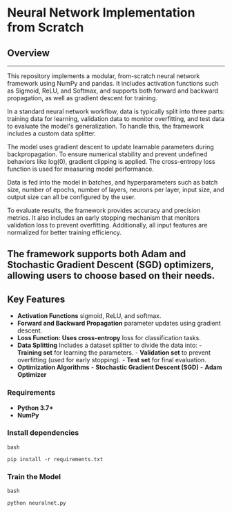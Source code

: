# Neural Network Implementation from Scratch
## Overview
---
This repository implements a modular, from-scratch neural network framework using NumPy and pandas. It includes activation functions such as Sigmoid, ReLU, and Softmax, and supports both forward and backward propagation, as well as gradient descent for training.

In a standard neural network workflow, data is typically split into three parts: training data for learning, validation data to monitor overfitting, and test data to evaluate the model's generalization. To handle this, the framework includes a custom data splitter.

The model uses gradient descent to update learnable parameters during backpropagation. To ensure numerical stability and prevent undefined behaviors like log(0), gradient clipping is applied. The cross-entropy loss function is used for measuring model performance.

Data is fed into the model in batches, and hyperparameters such as batch size, number of epochs, number of layers, neurons per layer, input size, and output size can all be configured by the user.

To evaluate results, the framework provides accuracy and precision metrics. It also includes an early stopping mechanism that monitors validation loss to prevent overfitting. Additionally, all input features are normalized for better training efficiency.

The framework supports both Adam and Stochastic Gradient Descent (SGD) optimizers, allowing users to choose based on their needs.
---

## Key Features

- **Activation Functions** sigmoid, ReLU, and softmax.
- **Forward and Backward Propagation**  parameter updates using gradient descent.
- **Loss Function: Uses cross-entropy** loss for classification tasks.
- **Data Splitting** Includes a dataset splitter to divide the data into:
        - **Training set** for learning the parameters.
        - **Validation set**  to prevent overfitting (used for early stopping).
        - **Test set** for final evaluation.
- **Optimization Algorithms**
        - **Stochastic Gradient Descent (SGD)**
        - **Adam Optimizer**

### Requirements
- **Python 3.7+**
- **NumPy**

### Install dependencies

```
bash

pip install -r requirements.txt

```

### Train the Model

```
bash

python neuralnet.py
```